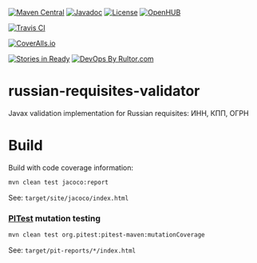 [![Maven Central](https://maven-badges.herokuapp.com/maven-central/name.valery1707.validator/russian-requisites-validator/badge.svg)](https://maven-badges.herokuapp.com/maven-central/name.valery1707.validator/russian-requisites-validator)
[![Javadoc](https://javadoc-emblem.rhcloud.com/doc/name.valery1707.validator/russian-requisites-validator/badge.svg)](http://www.javadoc.io/doc/name.valery1707.validator/russian-requisites-validator)
[![License](https://img.shields.io/github/license/valery1707/russian-requisites-validator.svg)](http://opensource.org/licenses/MIT)
[![OpenHUB](https://www.openhub.net/p/russian-requisites-validator/widgets/project_thin_badge.gif)](https://www.openhub.net/p/russian-requisites-validator)

[![Travis CI](https://travis-ci.org/valery1707/russian-requisites-validator.svg?branch=master)](https://travis-ci.org/valery1707/russian-requisites-validator)

[![CoverAlls.io](https://coveralls.io/repos/valery1707/russian-requisites-validator/badge.svg?branch=master)](https://coveralls.io/r/valery1707/russian-requisites-validator)

[![Stories in Ready](https://badge.waffle.io/valery1707/russian-requisites-validator.svg?label=ready&title=Ready%20to%20work)](http://waffle.io/valery1707/russian-requisites-validator)
[![DevOps By Rultor.com](http://www.rultor.com/b/valery1707/russian-requisites-validator)](http://www.rultor.com/p/valery1707/russian-requisites-validator)

# russian-requisites-validator
Javax validation implementation for Russian requisites: ИНН, КПП, ОГРН

# Build

Build with code coverage information:
```bash
mvn clean test jacoco:report
```
See: `target/site/jacoco/index.html`

### [PITest](http://pitest.org/) mutation testing

```bash
mvn clean test org.pitest:pitest-maven:mutationCoverage
```
See: `target/pit-reports/*/index.html`
